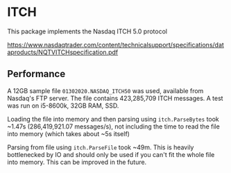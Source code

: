 # ITCH

This package implements the Nasdaq ITCH 5.0 protocol

https://www.nasdaqtrader.com/content/technicalsupport/specifications/dataproducts/NQTVITCHspecification.pdf

## Performance

A 12GB sample file `01302020.NASDAQ_ITCH50` was used, available from Nasdaq's FTP server. The file contains 423,285,709 ITCH messages. A test was run on i5-8600k, 32GB RAM, SSD.

Loading the file into memory and then parsing using `itch.ParseBytes` took ~1.47s (286,419,921.07 messages/s), not including the time to read the file into memory (which takes about ~5s itself)

Parsing from file using `itch.ParseFile` took ~49m. This is heavily bottlenecked by IO and should only be used if you can't fit the whole file into memory. This can be improved in the future.